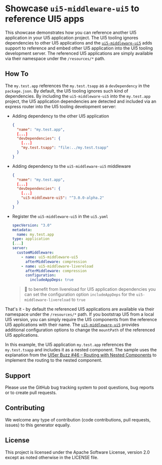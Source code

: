 # Showcase `ui5-middleware-ui5` to reference UI5 apps

This showcase demonstrates how you can reference another UI5 application in your UI5 application project. The UI5 tooling ignores dependencies to other UI5 applications and the [`ui5-middleware-ui5`](https://www.npmjs.com/package/ui5-middleware-ui5) adds support to reference and embed other UI5 application into the UI5 tooling development server. The referenced UI5 applications are simply available via their namespace under the `/resources/*` path.

## How To

The `my.test.app` references the `my.test.tsapp` as a `devDependency` in the `package.json`. By default, the UI5 tooling ignores such kind of dependencies. By including the `ui5-middleware-ui5` into the `my.test.app` project, the UI5 application dependencies are detected and included via an express router into the UI5 tooling development server:

* Adding dependency to the other UI5 application

    ```json
    {
      "name": "my.test.app",
      [...]
      "devDependencies": {
        [...]
        "my.test.tsapp": "file:../my.test.tsapp"
      }
    }
    ```

* Adding dependency to the `ui5-middleware-ui5` middleware

    ```json
    {
      "name": "my.test.app",
      [...]
      "devDependencies": {
        [...]
        "ui5-middleware-ui5": "^3.0.0-alpha.2"
      }
    }
    ```

* Register the `ui5-middleware-ui5` in the `ui5.yaml`

    ```yaml
    specVersion: "3.0"
    metadata:
      name: my.test.app
    type: application
    [...]
    server:
      customMiddleware:
        - name: ui5-middleware-ui5
          afterMiddleware: compression
        - name: ui5-middleware-livereload
          afterMiddleware: compression
          configuration:
            includeAppDeps: true
    ```

    > :rocket: to benefit from livereload for UI5 application dependencies you can set the configuration option `includeAppDeps` for the `ui5-middleware-livereload` to `true`

That's it - by default the referenced UI5 applications are available via their namespace under the `/resources/*` path. If you bootstrap UI5 from a local UI5 version, you can simply require the UI5 components from the reference UI5 applications with their name. The [`ui5-middleware-ui5`](https://www.npmjs.com/package/ui5-middleware-ui5) provides additional configuration options to change the `mountPath` of the referenced UI5 applications.

In this example, the UI5 application `my.test.app` references the `my.test.tsapp` and includes it as a nested component. The sample uses the explanation from the [UI5er Buzz #46 – Routing with Nested Components](https://blogs.sap.com/2020/02/05/ui5er-buzz-46-routing-with-nested-components/) to implement the routing to the nested component.

## Support

Please use the GitHub bug tracking system to post questions, bug reports or to create pull requests.

## Contributing

We welcome any type of contribution (code contributions, pull requests, issues) to this generator equally.

## License

This project is licensed under the Apache Software License, version 2.0 except as noted otherwise in the LICENSE file.

